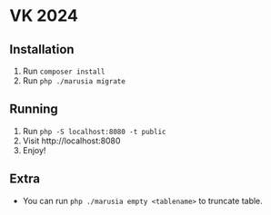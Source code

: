 # VK 2024

## Installation

1. Run `composer install`
2. Run `php ./marusia migrate`

## Running

1. Run `php -S localhost:8080 -t public`
2. Visit http://localhost:8080
3. Enjoy!

## Extra

- You can run `php ./marusia empty <tablename>` to truncate table.
